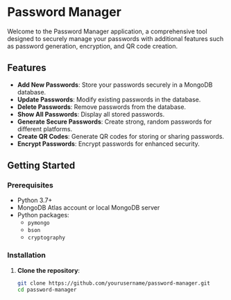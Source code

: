 # Password Manager

Welcome to the Password Manager application, a comprehensive tool designed to securely manage your passwords with additional features such as password generation, encryption, and QR code creation.

## Features

- **Add New Passwords**: Store your passwords securely in a MongoDB database.
- **Update Passwords**: Modify existing passwords in the database.
- **Delete Passwords**: Remove passwords from the database.
- **Show All Passwords**: Display all stored passwords.
- **Generate Secure Passwords**: Create strong, random passwords for different platforms.
- **Create QR Codes**: Generate QR codes for storing or sharing passwords.
- **Encrypt Passwords**: Encrypt passwords for enhanced security.

## Getting Started

### Prerequisites

- Python 3.7+
- MongoDB Atlas account or local MongoDB server
- Python packages:
  - `pymongo`
  - `bson`
  - `cryptography`

### Installation

1. **Clone the repository**:

   ```bash
   git clone https://github.com/yourusername/password-manager.git
   cd password-manager


